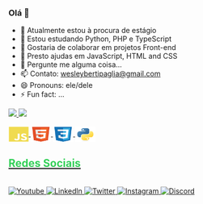 ### Olá 👋

- 🔭 Atualmente estou à procura de estágio 
- 🌱 Estou estudando Python, PHP e TypeScript
- 👯 Gostaria de colaborar em projetos Front-end 
- 🤔 Presto ajudas em JavaScript, HTML and CSS
- 💬 Pergunte me alguma coisa...
- 📫 Contato: wesleybertipaglia@gmail.com
- 😄 Pronouns: ele/dele
- ⚡ Fun fact: ...

<div id="stats">
  <a href="https://github.com/wesleybertipaglia">
  <img height="180em" src="https://github-readme-stats.vercel.app/api?username=wesleybertipaglia&show_icons=true&theme=dark&include_all_commits=true&count_private=true"/>
  <img height="180em" src="https://github-readme-stats.vercel.app/api/top-langs/?username=wesleybertipaglia&layout=compact&langs_count=7&theme=dark"/>
</div>

<div id="languages" style="display: inline_block">
  <br>
  <img align="center" alt="Wesley-Js" height="30" width="40" src="https://raw.githubusercontent.com/devicons/devicon/master/icons/javascript/javascript-plain.svg">
  <img align="center" alt="Wesley-HTML" height="30" width="40" src="https://raw.githubusercontent.com/devicons/devicon/master/icons/html5/html5-original.svg">
  <img align="center" alt="Wesley-CSS" height="30" width="40" src="https://raw.githubusercontent.com/devicons/devicon/master/icons/css3/css3-original.svg">
  <img align="center" alt="Wesley-Python" height="30" width="40" src="https://raw.githubusercontent.com/devicons/devicon/master/icons/python/python-original.svg">
</div>

<div id="social">
  <h2 style="color:#34d058;">Redes Sociais</h2><br>
  <a href="https://www.youtube.com/channel/UCHy_HXdqB2woHjfeTxZjRqA" target="_blank"> 
    <img alt="Youtube" src="https://img.shields.io/badge/YouTube-FF0000?style=for-the-badge&logo=youtube&logoColor=white"/>
  </a>  
  <a href="https://www.linkedin.com/in/wesley-bertipaglia-095768148/" target="_blank"> 
    <img alt="Linkedln" src="https://img.shields.io/badge/LinkedIn-0077B5?style=for-the-badge&logo=linkedin&logoColor=white"/>
  </a> 
  <a href="twitter.com/wesleyberti_" target="_blank"> 
    <img alt="Twitter" src="https://img.shields.io/badge/Twitter-1DA1F2?style=for-the-badge&logo=twitter&logoColor=white"/>
  </a>
  <a href="www.instagram.com/wesleyberti_" target="_blank"> 
    <img alt="Instagram" src="https://img.shields.io/badge/Instagram-E4405F?style=for-the-badge&logo=instagram&logoColor=white"/>
  </a>
  <a href="https://discord.gg/ZffJBhH7" target="_blank"> 
    <img alt="Discord" src="https://img.shields.io/badge/Discord-7289DA?style=for-the-badge&logo=discord&logoColor=white"/>
  </a>  
</div>
